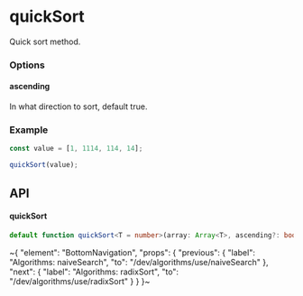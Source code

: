 
# quickSort

Quick sort method.

### Options

#### ascending

In what direction to sort, default true.

### Example

```ts
const value = [1, 1114, 114, 14];

quickSort(value);
```


## API

#### quickSort

```ts
default function quickSort<T = number>(array: Array<T>, ascending?: boolean): Array<T>;
```


~{
  "element": "BottomNavigation",
  "props": {
    "previous": {
      "label": "Algorithms: naiveSearch",
      "to": "/dev/algorithms/use/naiveSearch"
    },
    "next": {
      "label": "Algorithms: radixSort",
      "to": "/dev/algorithms/use/radixSort"
    }
  }
}~
